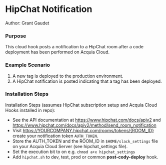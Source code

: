 # HipChat Notification

Author: Grant Gaudet

### Purpose

This cloud hook posts a notification to a HipChat room after a code deployment
has been performed on Acquia Cloud.

### Example Scenario

1. A new tag is deployed to the production environment.
2. A HipChat notification is posted indicating that a tag has been deployed.

### Installation Steps

Installation Steps (assumes HipChat subscription setup and Acquia Cloud Hooks installed in repo):

* See the API documentation at https://www.hipchat.com/docs/apiv2 and https://www.hipchat.com/docs/apiv2/method/send_room_notification
* Visit https://YOURCOMPANY.hipchat.com/rooms/tokens/{ROOM_ID} create your notification token `AUTH_TOKEN`.
* Store the AUTH_TOKEN and the ROOM_ID in `$HOME/slack_settings` file on your Acquia Cloud Server (see hipchat_settings file).
* Set the execution bit to on e.g. `chmod a+x hipchat_settings`
* Add `hipchat.sh` to dev, test, prod or common __post-cody-deploy__ hook.


